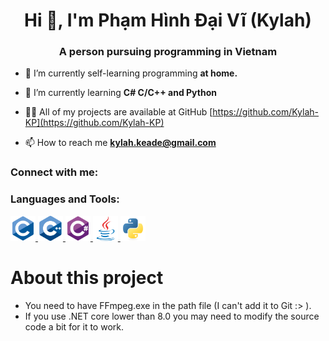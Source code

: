 <h1 align="center">Hi 👋, I'm Phạm Hình Đại Vĩ (Kylah)</h1>
<h3 align="center">A person pursuing programming in Vietnam</h3>

- 🔭 I’m currently self-learning programming **at home.**

- 🌱 I’m currently learning **C# C/C++ and Python**

- 👨‍💻 All of my projects are available at GitHub [https://github.com/Kylah-KP](https://github.com/Kylah-KP)

- 📫 How to reach me **kylah.keade@gmail.com**

<h3 align="left">Connect with me:</h3>
<p align="left">
</p>

<h3 align="left">Languages and Tools:</h3>
<p align="left"> <a href="https://www.cprogramming.com/" target="_blank" rel="noreferrer"> <img src="https://raw.githubusercontent.com/devicons/devicon/master/icons/c/c-original.svg" alt="c" width="40" height="40"/> </a> <a href="https://www.w3schools.com/cpp/" target="_blank" rel="noreferrer"> <img src="https://raw.githubusercontent.com/devicons/devicon/master/icons/cplusplus/cplusplus-original.svg" alt="cplusplus" width="40" height="40"/> </a> <a href="https://www.w3schools.com/cs/" target="_blank" rel="noreferrer"> <img src="https://raw.githubusercontent.com/devicons/devicon/master/icons/csharp/csharp-original.svg" alt="csharp" width="40" height="40"/> </a> <a href="https://www.java.com" target="_blank" rel="noreferrer"> <img src="https://raw.githubusercontent.com/devicons/devicon/master/icons/java/java-original.svg" alt="java" width="40" height="40"/> </a> <a href="https://www.python.org" target="_blank" rel="noreferrer"> <img src="https://raw.githubusercontent.com/devicons/devicon/master/icons/python/python-original.svg" alt="python" width="40" height="40"/> </a> </p>

# About this project
- You need to have FFmpeg.exe in the path file (I can't add it to Git :> ).
- If you use .NET core lower than 8.0 you may need to modify the source code a bit for it to work.
